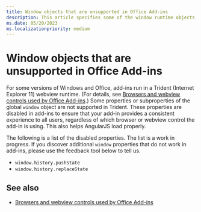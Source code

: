 ```yaml
---
title: Window objects that are unsupported in Office Add-ins
description: This article specifies some of the window runtime objects that do not work in Office Add-ins.
ms.date: 05/20/2023
ms.localizationpriority: medium
---
```


# Window objects that are unsupported in Office Add-ins

For some versions of Windows and Office, add-ins run in a Trident (Internet Explorer 11) webview runtime. (For details, see [Browsers and webview controls used by Office Add-ins](../concepts/browsers-used-by-office-web-add-ins.md).) Some properties or subproperties of the global `window` object are not supported in Trident. These properties are disabled in add-ins to ensure that your add-in provides a consistent experience to all users, regardless of which browser or webview control the add-in is using. This also helps AngularJS load properly.

The following is a list of the disabled properties. The list is a work in progress. If you discover additional `window` properties that do not work in add-ins, please use the feedback tool below to tell us.

- `window.history.pushState`
- `window.history.replaceState`

## See also

- [Browsers and webview controls used by Office Add-ins](../concepts/browsers-used-by-office-web-add-ins.md)